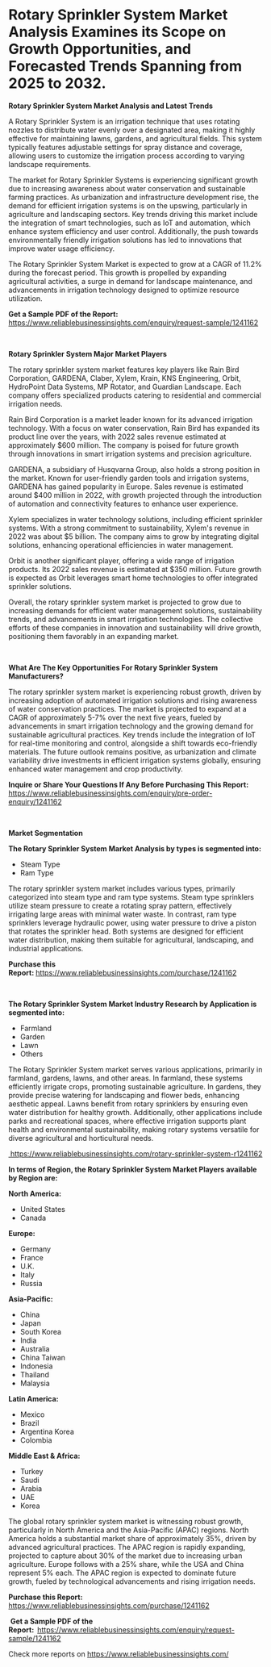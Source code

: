 <p><h1>Rotary Sprinkler System Market Analysis Examines its Scope on Growth Opportunities, and Forecasted Trends Spanning from 2025 to 2032.</h1></p><p><strong>Rotary Sprinkler System Market Analysis and Latest Trends</strong></p>
<p><p>A Rotary Sprinkler System is an irrigation technique that uses rotating nozzles to distribute water evenly over a designated area, making it highly effective for maintaining lawns, gardens, and agricultural fields. This system typically features adjustable settings for spray distance and coverage, allowing users to customize the irrigation process according to varying landscape requirements.</p><p>The market for Rotary Sprinkler Systems is experiencing significant growth due to increasing awareness about water conservation and sustainable farming practices. As urbanization and infrastructure development rise, the demand for efficient irrigation systems is on the upswing, particularly in agriculture and landscaping sectors. Key trends driving this market include the integration of smart technologies, such as IoT and automation, which enhance system efficiency and user control. Additionally, the push towards environmentally friendly irrigation solutions has led to innovations that improve water usage efficiency.</p><p>The Rotary Sprinkler System Market is expected to grow at a CAGR of 11.2% during the forecast period. This growth is propelled by expanding agricultural activities, a surge in demand for landscape maintenance, and advancements in irrigation technology designed to optimize resource utilization.</p></p>
<p><strong>Get a Sample PDF of the Report:&nbsp;</strong> <a href="https://www.reliablebusinessinsights.com/enquiry/request-sample/1241162?utm_campaign=3366&utm_medium=2&utm_source=Github&utm_content=ia&utm_term=30032025&utm_id=rotary-sprinkler-system">https://www.reliablebusinessinsights.com/enquiry/request-sample/1241162</a></p>
<p>&nbsp;</p>
<p><strong>Rotary Sprinkler System Major Market Players</strong></p>
<p><p>The rotary sprinkler system market features key players like Rain Bird Corporation, GARDENA, Claber, Xylem, Krain, KNS Engineering, Orbit, HydroPoint Data Systems, MP Rotator, and Guardian Landscape. Each company offers specialized products catering to residential and commercial irrigation needs.</p><p>Rain Bird Corporation is a market leader known for its advanced irrigation technology. With a focus on water conservation, Rain Bird has expanded its product line over the years, with 2022 sales revenue estimated at approximately $600 million. The company is poised for future growth through innovations in smart irrigation systems and precision agriculture.</p><p>GARDENA, a subsidiary of Husqvarna Group, also holds a strong position in the market. Known for user-friendly garden tools and irrigation systems, GARDENA has gained popularity in Europe. Sales revenue is estimated around $400 million in 2022, with growth projected through the introduction of automation and connectivity features to enhance user experience.</p><p>Xylem specializes in water technology solutions, including efficient sprinkler systems. With a strong commitment to sustainability, Xylem's revenue in 2022 was about $5 billion. The company aims to grow by integrating digital solutions, enhancing operational efficiencies in water management.</p><p>Orbit is another significant player, offering a wide range of irrigation products. Its 2022 sales revenue is estimated at $350 million. Future growth is expected as Orbit leverages smart home technologies to offer integrated sprinkler solutions.</p><p>Overall, the rotary sprinkler system market is projected to grow due to increasing demands for efficient water management solutions, sustainability trends, and advancements in smart irrigation technologies. The collective efforts of these companies in innovation and sustainability will drive growth, positioning them favorably in an expanding market.</p></p>
<p>&nbsp;</p>
<p><strong>What Are The Key Opportunities For Rotary Sprinkler System Manufacturers?</strong></p>
<p><p>The rotary sprinkler system market is experiencing robust growth, driven by increasing adoption of automated irrigation solutions and rising awareness of water conservation practices. The market is projected to expand at a CAGR of approximately 5-7% over the next five years, fueled by advancements in smart irrigation technology and the growing demand for sustainable agricultural practices. Key trends include the integration of IoT for real-time monitoring and control, alongside a shift towards eco-friendly materials. The future outlook remains positive, as urbanization and climate variability drive investments in efficient irrigation systems globally, ensuring enhanced water management and crop productivity.</p></p>
<p><strong>Inquire or Share Your Questions If Any Before Purchasing This Report:</strong> <a href="https://www.reliablebusinessinsights.com/enquiry/pre-order-enquiry/1241162?utm_campaign=3366&utm_medium=2&utm_source=Github&utm_content=ia&utm_term=30032025&utm_id=rotary-sprinkler-system">https://www.reliablebusinessinsights.com/enquiry/pre-order-enquiry/1241162</a></p>
<p>&nbsp;</p>
<p><strong>Market Segmentation</strong></p>
<p><strong>The Rotary Sprinkler System Market Analysis by types is segmented into:</strong></p>
<p><ul><li>Steam Type</li><li>Ram Type</li></ul></p>
<p><p>The rotary sprinkler system market includes various types, primarily categorized into steam type and ram type systems. Steam type sprinklers utilize steam pressure to create a rotating spray pattern, effectively irrigating large areas with minimal water waste. In contrast, ram type sprinklers leverage hydraulic power, using water pressure to drive a piston that rotates the sprinkler head. Both systems are designed for efficient water distribution, making them suitable for agricultural, landscaping, and industrial applications.</p></p>
<p><strong>Purchase this Report:&nbsp;</strong><a href="https://www.reliablebusinessinsights.com/purchase/1241162?utm_campaign=3366&utm_medium=2&utm_source=Github&utm_content=ia&utm_term=30032025&utm_id=rotary-sprinkler-system">https://www.reliablebusinessinsights.com/purchase/1241162</a></p>
<p>&nbsp;</p>
<p><strong>The Rotary Sprinkler System Market Industry Research by Application is segmented into:</strong></p>
<p><ul><li>Farmland</li><li>Garden</li><li>Lawn</li><li>Others</li></ul></p>
<p><p>The Rotary Sprinkler System market serves various applications, primarily in farmland, gardens, lawns, and other areas. In farmland, these systems efficiently irrigate crops, promoting sustainable agriculture. In gardens, they provide precise watering for landscaping and flower beds, enhancing aesthetic appeal. Lawns benefit from rotary sprinklers by ensuring even water distribution for healthy growth. Additionally, other applications include parks and recreational spaces, where effective irrigation supports plant health and environmental sustainability, making rotary systems versatile for diverse agricultural and horticultural needs.</p></p>
<p><a href="https://www.reliablebusinessinsights.com/rotary-sprinkler-system-r1241162?utm_campaign=3366&utm_medium=2&utm_source=Github&utm_content=ia&utm_term=30032025&utm_id=rotary-sprinkler-system">&nbsp;https://www.reliablebusinessinsights.com/rotary-sprinkler-system-r1241162</a></p>
<p><strong>In terms of Region, the Rotary Sprinkler System Market Players available by Region are:</strong></p>
<p>
    <p> <strong> North America: </strong>
        <ul>
            <li>United States</li>
            <li>Canada</li>
        </ul>
        </p> 
    <p> <strong> Europe: </strong>
        <ul>
            <li>Germany</li>
            <li>France</li>
            <li>U.K.</li>
            <li>Italy</li>
            <li>Russia</li>
        </ul>
        </p> 
    <p> <strong> Asia-Pacific: </strong>
        <ul>
            <li>China</li>
            <li>Japan</li>
            <li>South Korea</li>
            <li>India</li>
            <li>Australia</li>
            <li>China Taiwan</li>
            <li>Indonesia</li>
            <li>Thailand</li>
            <li>Malaysia</li>
        </ul>
        </p> 
    <p> <strong> Latin America: </strong>
        <ul>
            <li>Mexico</li>
            <li>Brazil</li>
            <li>Argentina Korea</li>
            <li>Colombia</li>
        </ul>
        </p> 
    <p> <strong> Middle East & Africa: </strong>
        <ul>
            <li>Turkey</li>
            <li>Saudi</li>
            <li>Arabia</li>
            <li>UAE</li>
            <li>Korea</li>
        </ul>
    </p>
    </p>
<p><p>The global rotary sprinkler system market is witnessing robust growth, particularly in North America and the Asia-Pacific (APAC) regions. North America holds a substantial market share of approximately 35%, driven by advanced agricultural practices. The APAC region is rapidly expanding, projected to capture about 30% of the market due to increasing urban agriculture. Europe follows with a 25% share, while the USA and China represent 5% each. The APAC region is expected to dominate future growth, fueled by technological advancements and rising irrigation needs.</p></p>
<p><strong>Purchase this Report: </strong><a href="https://www.reliablebusinessinsights.com/purchase/1241162?utm_campaign=3366&utm_medium=2&utm_source=Github&utm_content=ia&utm_term=30032025&utm_id=rotary-sprinkler-system">https://www.reliablebusinessinsights.com/purchase/1241162</a></p>
<p>&nbsp;<strong>Get a Sample PDF of the Report:&nbsp;&nbsp;</strong><a href="https://www.reliablebusinessinsights.com/enquiry/request-sample/1241162?utm_campaign=3366&utm_medium=2&utm_source=Github&utm_content=ia&utm_term=30032025&utm_id=rotary-sprinkler-system">https://www.reliablebusinessinsights.com/enquiry/request-sample/1241162</a></p>
<p><strong></strong></p>
<p>Check more reports on <a href="https://www.reliablebusinessinsights.com/?utm_campaign=3366&utm_medium=2&utm_source=Github&utm_content=ia&utm_term=30032025&utm_id=rotary-sprinkler-system">https://www.reliablebusinessinsights.com/</a></p>
